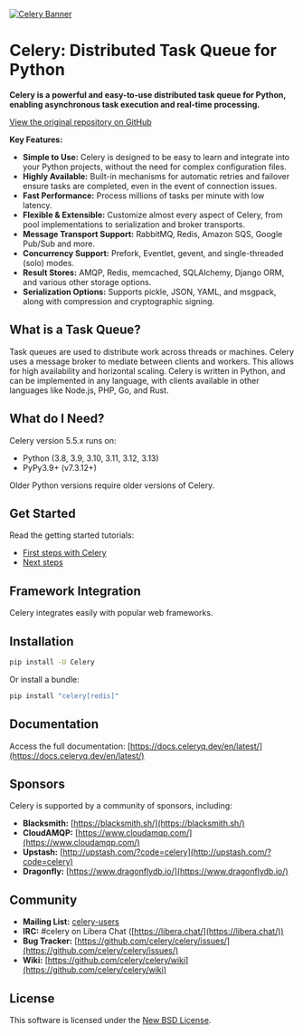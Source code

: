 [![Celery Banner](https://docs.celeryq.dev/en/latest/_images/celery-banner-small.png)](https://github.com/celery/celery)

# Celery: Distributed Task Queue for Python

**Celery is a powerful and easy-to-use distributed task queue for Python, enabling asynchronous task execution and real-time processing.**

[View the original repository on GitHub](https://github.com/celery/celery)

**Key Features:**

*   **Simple to Use:** Celery is designed to be easy to learn and integrate into your Python projects, without the need for complex configuration files.
*   **Highly Available:** Built-in mechanisms for automatic retries and failover ensure tasks are completed, even in the event of connection issues.
*   **Fast Performance:** Process millions of tasks per minute with low latency.
*   **Flexible & Extensible:** Customize almost every aspect of Celery, from pool implementations to serialization and broker transports.
*   **Message Transport Support:** RabbitMQ, Redis, Amazon SQS, Google Pub/Sub and more.
*   **Concurrency Support:** Prefork, Eventlet, gevent, and single-threaded (solo) modes.
*   **Result Stores:** AMQP, Redis, memcached, SQLAlchemy, Django ORM, and various other storage options.
*   **Serialization Options:** Supports pickle, JSON, YAML, and msgpack, along with compression and cryptographic signing.

## What is a Task Queue?

Task queues are used to distribute work across threads or machines. Celery uses a message broker to mediate between clients and workers. This allows for high availability and horizontal scaling. Celery is written in Python, and can be implemented in any language, with clients available in other languages like Node.js, PHP, Go, and Rust.

## What do I Need?

Celery version 5.5.x runs on:

*   Python (3.8, 3.9, 3.10, 3.11, 3.12, 3.13)
*   PyPy3.9+ (v7.3.12+)

Older Python versions require older versions of Celery.

## Get Started

Read the getting started tutorials:

*   [First steps with Celery](https://docs.celeryq.dev/en/stable/getting-started/first-steps-with-celery.html)
*   [Next steps](https://docs.celeryq.dev/en/stable/getting-started/next-steps.html)

## Framework Integration

Celery integrates easily with popular web frameworks.

## Installation

```bash
pip install -U Celery
```

Or install a bundle:

```bash
pip install "celery[redis]"
```

## Documentation

Access the full documentation: [https://docs.celeryq.dev/en/latest/](https://docs.celeryq.dev/en/latest/)

## Sponsors

Celery is supported by a community of sponsors, including:

*   **Blacksmith:** [https://blacksmith.sh/](https://blacksmith.sh/)
*   **CloudAMQP:** [https://www.cloudamqp.com/](https://www.cloudamqp.com/)
*   **Upstash:** [http://upstash.com/?code=celery](http://upstash.com/?code=celery)
*   **Dragonfly:** [https://www.dragonflydb.io/](https://www.dragonflydb.io/)

## Community

*   **Mailing List:** [celery-users](https://groups.google.com/group/celery-users/)
*   **IRC:** #celery on Libera Chat ([https://libera.chat/](https://libera.chat/))
*   **Bug Tracker:** [https://github.com/celery/celery/issues/](https://github.com/celery/celery/issues/)
*   **Wiki:** [https://github.com/celery/celery/wiki](https://github.com/celery/celery/wiki)

## License

This software is licensed under the [New BSD License](https://opensource.org/licenses/BSD-3-Clause).